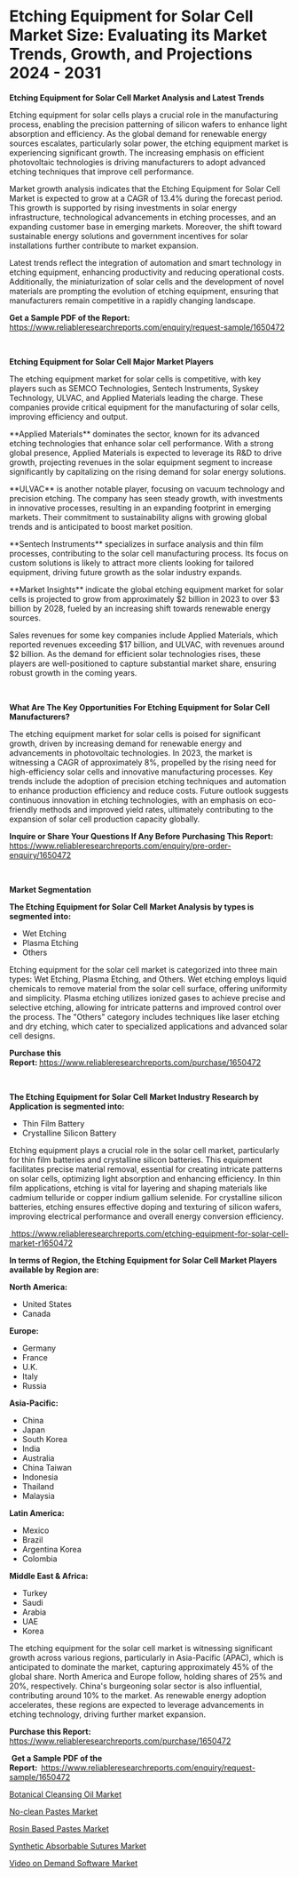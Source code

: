 <p><h1>Etching Equipment for Solar Cell Market Size: Evaluating its Market Trends, Growth, and Projections 2024 - 2031</h1></p><p><strong>Etching Equipment for Solar Cell Market Analysis and Latest Trends</strong></p>
<p><p>Etching equipment for solar cells plays a crucial role in the manufacturing process, enabling the precision patterning of silicon wafers to enhance light absorption and efficiency. As the global demand for renewable energy sources escalates, particularly solar power, the etching equipment market is experiencing significant growth. The increasing emphasis on efficient photovoltaic technologies is driving manufacturers to adopt advanced etching techniques that improve cell performance.</p><p>Market growth analysis indicates that the Etching Equipment for Solar Cell Market is expected to grow at a CAGR of 13.4% during the forecast period. This growth is supported by rising investments in solar energy infrastructure, technological advancements in etching processes, and an expanding customer base in emerging markets. Moreover, the shift toward sustainable energy solutions and government incentives for solar installations further contribute to market expansion. </p><p>Latest trends reflect the integration of automation and smart technology in etching equipment, enhancing productivity and reducing operational costs. Additionally, the miniaturization of solar cells and the development of novel materials are prompting the evolution of etching equipment, ensuring that manufacturers remain competitive in a rapidly changing landscape.</p></p>
<p><strong>Get a Sample PDF of the Report:&nbsp;</strong> <a href="https://www.reliableresearchreports.com/enquiry/request-sample/1650472?utm_campaign=7&utm_medium=2&utm_source=Github&utm_content=ia&utm_term=26092024&utm_id=etching-equipment-for-solar-cell">https://www.reliableresearchreports.com/enquiry/request-sample/1650472</a></p>
<p>&nbsp;</p>
<p><strong>Etching Equipment for Solar Cell Major Market Players</strong></p>
<p><p>The etching equipment market for solar cells is competitive, with key players such as SEMCO Technologies, Sentech Instruments, Syskey Technology, ULVAC, and Applied Materials leading the charge. These companies provide critical equipment for the manufacturing of solar cells, improving efficiency and output.</p><p>**Applied Materials** dominates the sector, known for its advanced etching technologies that enhance solar cell performance. With a strong global presence, Applied Materials is expected to leverage its R&D to drive growth, projecting revenues in the solar equipment segment to increase significantly by capitalizing on the rising demand for solar energy solutions.</p><p>**ULVAC** is another notable player, focusing on vacuum technology and precision etching. The company has seen steady growth, with investments in innovative processes, resulting in an expanding footprint in emerging markets. Their commitment to sustainability aligns with growing global trends and is anticipated to boost market position.</p><p>**Sentech Instruments** specializes in surface analysis and thin film processes, contributing to the solar cell manufacturing process. Its focus on custom solutions is likely to attract more clients looking for tailored equipment, driving future growth as the solar industry expands.</p><p>**Market Insights** indicate the global etching equipment market for solar cells is projected to grow from approximately $2 billion in 2023 to over $3 billion by 2028, fueled by an increasing shift towards renewable energy sources.</p><p>Sales revenues for some key companies include Applied Materials, which reported revenues exceeding $17 billion, and ULVAC, with revenues around $2 billion. As the demand for efficient solar technologies rises, these players are well-positioned to capture substantial market share, ensuring robust growth in the coming years.</p></p>
<p>&nbsp;</p>
<p><strong>What Are The Key Opportunities For Etching Equipment for Solar Cell Manufacturers?</strong></p>
<p><p>The etching equipment market for solar cells is poised for significant growth, driven by increasing demand for renewable energy and advancements in photovoltaic technologies. In 2023, the market is witnessing a CAGR of approximately 8%, propelled by the rising need for high-efficiency solar cells and innovative manufacturing processes. Key trends include the adoption of precision etching techniques and automation to enhance production efficiency and reduce costs. Future outlook suggests continuous innovation in etching technologies, with an emphasis on eco-friendly methods and improved yield rates, ultimately contributing to the expansion of solar cell production capacity globally.</p></p>
<p><strong>Inquire or Share Your Questions If Any Before Purchasing This Report:</strong> <a href="https://www.reliableresearchreports.com/enquiry/pre-order-enquiry/1650472?utm_campaign=7&utm_medium=2&utm_source=Github&utm_content=ia&utm_term=26092024&utm_id=etching-equipment-for-solar-cell">https://www.reliableresearchreports.com/enquiry/pre-order-enquiry/1650472</a></p>
<p>&nbsp;</p>
<p><strong>Market Segmentation</strong></p>
<p><strong>The Etching Equipment for Solar Cell Market Analysis by types is segmented into:</strong></p>
<p><ul><li>Wet Etching</li><li>Plasma Etching</li><li>Others</li></ul></p>
<p><p>Etching equipment for the solar cell market is categorized into three main types: Wet Etching, Plasma Etching, and Others. Wet etching employs liquid chemicals to remove material from the solar cell surface, offering uniformity and simplicity. Plasma etching utilizes ionized gases to achieve precise and selective etching, allowing for intricate patterns and improved control over the process. The "Others" category includes techniques like laser etching and dry etching, which cater to specialized applications and advanced solar cell designs.</p></p>
<p><strong>Purchase this Report:&nbsp;</strong><a href="https://www.reliableresearchreports.com/purchase/1650472?utm_campaign=7&utm_medium=2&utm_source=Github&utm_content=ia&utm_term=26092024&utm_id=etching-equipment-for-solar-cell">https://www.reliableresearchreports.com/purchase/1650472</a></p>
<p>&nbsp;</p>
<p><strong>The Etching Equipment for Solar Cell Market Industry Research by Application is segmented into:</strong></p>
<p><ul><li>Thin Film Battery</li><li>Crystalline Silicon Battery</li></ul></p>
<p><p>Etching equipment plays a crucial role in the solar cell market, particularly for thin film batteries and crystalline silicon batteries. This equipment facilitates precise material removal, essential for creating intricate patterns on solar cells, optimizing light absorption and enhancing efficiency. In thin film applications, etching is vital for layering and shaping materials like cadmium telluride or copper indium gallium selenide. For crystalline silicon batteries, etching ensures effective doping and texturing of silicon wafers, improving electrical performance and overall energy conversion efficiency.</p></p>
<p><a href="https://www.reliableresearchreports.com/etching-equipment-for-solar-cell-market-r1650472?utm_campaign=7&utm_medium=2&utm_source=Github&utm_content=ia&utm_term=26092024&utm_id=etching-equipment-for-solar-cell">&nbsp;https://www.reliableresearchreports.com/etching-equipment-for-solar-cell-market-r1650472</a></p>
<p><strong>In terms of Region, the Etching Equipment for Solar Cell Market Players available by Region are:</strong></p>
<p>
    <p> <strong> North America: </strong>
        <ul>
            <li>United States</li>
            <li>Canada</li>
        </ul>
        </p> 
    <p> <strong> Europe: </strong>
        <ul>
            <li>Germany</li>
            <li>France</li>
            <li>U.K.</li>
            <li>Italy</li>
            <li>Russia</li>
        </ul>
        </p> 
    <p> <strong> Asia-Pacific: </strong>
        <ul>
            <li>China</li>
            <li>Japan</li>
            <li>South Korea</li>
            <li>India</li>
            <li>Australia</li>
            <li>China Taiwan</li>
            <li>Indonesia</li>
            <li>Thailand</li>
            <li>Malaysia</li>
        </ul>
        </p> 
    <p> <strong> Latin America: </strong>
        <ul>
            <li>Mexico</li>
            <li>Brazil</li>
            <li>Argentina Korea</li>
            <li>Colombia</li>
        </ul>
        </p> 
    <p> <strong> Middle East & Africa: </strong>
        <ul>
            <li>Turkey</li>
            <li>Saudi</li>
            <li>Arabia</li>
            <li>UAE</li>
            <li>Korea</li>
        </ul>
    </p>
    </p>
<p><p>The etching equipment for the solar cell market is witnessing significant growth across various regions, particularly in Asia-Pacific (APAC), which is anticipated to dominate the market, capturing approximately 45% of the global share. North America and Europe follow, holding shares of 25% and 20%, respectively. China's burgeoning solar sector is also influential, contributing around 10% to the market. As renewable energy adoption accelerates, these regions are expected to leverage advancements in etching technology, driving further market expansion.</p></p>
<p><strong>Purchase this Report: </strong><a href="https://www.reliableresearchreports.com/purchase/1650472?utm_campaign=7&utm_medium=2&utm_source=Github&utm_content=ia&utm_term=26092024&utm_id=etching-equipment-for-solar-cell">https://www.reliableresearchreports.com/purchase/1650472</a></p>
<p>&nbsp;<strong>Get a Sample PDF of the Report:&nbsp;&nbsp;</strong><a href="https://www.reliableresearchreports.com/enquiry/request-sample/1650472?utm_campaign=7&utm_medium=2&utm_source=Github&utm_content=ia&utm_term=26092024&utm_id=etching-equipment-for-solar-cell">https://www.reliableresearchreports.com/enquiry/request-sample/1650472</a></p>
<p><strong></strong></p>
<p><p><a href="https://issuu.com/reportprime-2/docs/botanical-cleansing-oil-market-size_9c2c97898f7188?utm_campaign=7&utm_medium=2&utm_source=Github&utm_content=ia&utm_term=26092024&utm_id=etching-equipment-for-solar-cell">Botanical Cleansing Oil Market</a></p><p><a href="https://github.com/AshrafKhan865/Market-Research-Report-List-1/blob/main/no-clean-pastes-market.md?utm_campaign=7&utm_medium=2&utm_source=Github&utm_content=ia&utm_term=26092024&utm_id=etching-equipment-for-solar-cell">No-clean Pastes Market</a></p><p><a href="https://github.com/bmorecock/Market-Research-Report-List-5/blob/main/rosin-based-pastes-market.md?utm_campaign=7&utm_medium=2&utm_source=Github&utm_content=ia&utm_term=26092024&utm_id=etching-equipment-for-solar-cell">Rosin Based Pastes Market</a></p><p><a href="https://www.linkedin.com/pulse/synthetic-absorbable-sutures-market-indicators-size-regional-igx1f?trackingId=2ZxFAe6OSR2er3uJZaQgUQ%3D%3D&utm_campaign=7&utm_medium=2&utm_source=Github&utm_content=ia&utm_term=26092024&utm_id=etching-equipment-for-solar-cell">Synthetic Absorbable Sutures Market</a></p><p><a href="https://www.linkedin.com/pulse/emerging-market-trends-regional-analysis-video-demand-rmhqe?trackingId=FFaC6CwfTOmdBjJ20P6AZQ%3D%3D&utm_campaign=7&utm_medium=2&utm_source=Github&utm_content=ia&utm_term=26092024&utm_id=etching-equipment-for-solar-cell">Video on Demand Software Market</a></p></p>